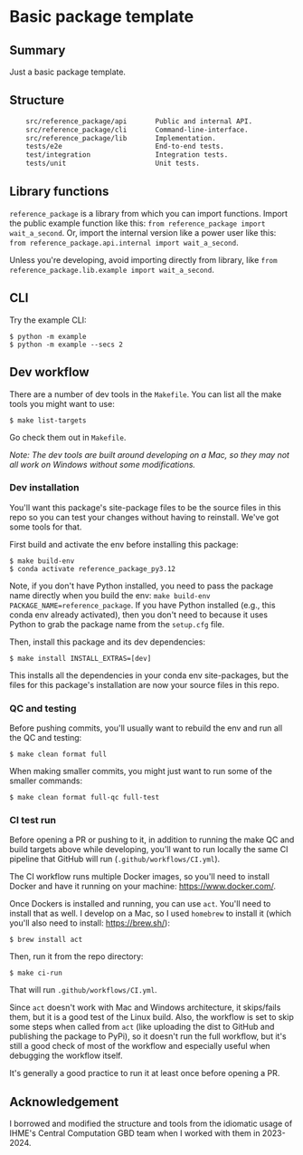 # Basic package template

## Summary

Just a basic package template.

## Structure

```bash
    src/reference_package/api       Public and internal API.
    src/reference_package/cli       Command-line-interface.
    src/reference_package/lib       Implementation.
    tests/e2e                       End-to-end tests.
    test/integration                Integration tests.
    tests/unit                      Unit tests.
```

## Library functions

`reference_package` is a library from which you can import functions. Import the public example function like this: `from reference_package import wait_a_second`. Or, import the internal version like a power user like this: `from reference_package.api.internal import wait_a_second`.

Unless you're developing, avoid importing directly from library, like `from reference_package.lib.example import wait_a_second`.

## CLI

Try the example CLI:

    $ python -m example
    $ python -m example --secs 2

## Dev workflow

There are a number of dev tools in the `Makefile`. You can list all the make tools you might want to use:

    $ make list-targets

Go check them out in `Makefile`.

*Note: The dev tools are built around developing on a Mac, so they may not all work on Windows without some modifications.*

### Dev installation

You'll want this package's site-package files to be the source files in this repo so you can test your changes without having to reinstall. We've got some tools for that.

First build and activate the env before installing this package:

    $ make build-env
    $ conda activate reference_package_py3.12

Note, if you don't have Python installed, you need to pass the package name directly when you build the env: `make build-env PACKAGE_NAME=reference_package`. If you have Python installed (e.g., this conda env already activated), then you don't need to because it uses Python to grab the package name from the `setup.cfg` file.

Then, install this package and its dev dependencies:

    $ make install INSTALL_EXTRAS=[dev]

This installs all the dependencies in your conda env site-packages, but the files for this package's installation are now your source files in this repo.

### QC and testing

Before pushing commits, you'll usually want to rebuild the env and run all the QC and testing:

    $ make clean format full

When making smaller commits, you might just want to run some of the smaller commands:

    $ make clean format full-qc full-test

### CI test run

Before opening a PR or pushing to it, in addition to running the make QC and build targets above while developing, you'll want to run locally the same CI pipeline that GitHub will run (`.github/workflows/CI.yml`).

The CI workflow runs multiple Docker images, so you'll need to install Docker and have it running on your machine: https://www.docker.com/.

Once Dockers is installed and running, you can use `act`. You'll need to install that as well. I develop on a Mac, so I used `homebrew` to install it (which you'll also need to install: https://brew.sh/):

    $ brew install act

Then, run it from the repo directory:

    $ make ci-run

That will run `.github/workflows/CI.yml`.

Since `act` doesn't work with Mac and Windows architecture, it skips/fails them, but it is a good test of the Linux build. Also, the workflow is set to skip some steps when called from `act` (like uploading the dist to GitHub and publishing the package to PyPi), so it doesn't run the full workflow, but it's still a good check of most of the workflow and especially useful when debugging the workflow itself.

It's generally a good practice to run it at least once before opening a PR.

## Acknowledgement

I borrowed and modified the structure and tools from the idiomatic usage of IHME's Central Computation GBD team when I worked with them in 2023-2024.